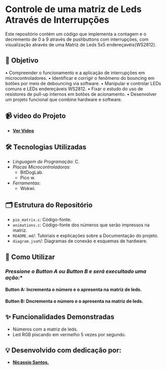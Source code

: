 # Controle de uma matriz de Leds Através de Interrupções

Este repositório contém um código que implementa a contagem e o decremento de 0 a 9 através de pushbuttons com interrupções, com visualização através de uma Matriz de Leds 5x5 endereçavéis(WS2812).

## 🎯 Objetivo

• Compreender o funcionamento e a aplicação de interrupções em microcontroladores.
• Identificar e corrigir o fenômeno do bouncing em botões por meio de debouncing via software.
• Manipular e controlar LEDs comuns e LEDs endereçáveis WS2812.
• Fixar o estudo do uso de resistores de pull-up internos em botões de acionamento.
• Desenvolver um projeto funcional que combine hardware e software.

## 📹 video do Projeto
- **[Ver Video](https://drive.google.com/file/d/1woezK0IpzxqLYDcmzJxpNSe0w7XwkcwF/view?usp=sharing)**

## 🛠️ Tecnologias Utilizadas

- *Linguagem de Programação*: C.
- *Placas Microcontroladoras*:
  - BitDogLab.
  - Pico w.
- *Ferramentas*:
  - Wokwi.

## 🗂️ Estrutura do Repositório

- `pio_matrix.c`: Código-fonte.
- `animations.c`: Código-fonte dos números que serão impressos na matriz.
- `README.md`/: Tutoriais e explicações sobre a Documentação do projeto.
- `diagram.jso`n/: Diagramas de conexão e esquemas de hardware.

## 🚀 Como Utilizar

###  *Pressione o Button A ou Button B e será execultado uma ação:**

#### Button A: Incrementa o número e o apresenta na matriz de leds.

#### Button B: Dncrementa o número e o apresenta na matriz de leds.

## ✨ Funcionalidades Demonstradas

- Números com a matriz de leds.
- Led RGB piscando em vermelho 5 vezes por segundo.

## 💡 Desenvolvido com dedicação por:
- **[Nicassio Santos.](https://github.com/nicassiosantos)**

